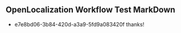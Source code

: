 ## OpenLocalization Workflow Test MarkDown
* e7e8bd06-3b84-420d-a3a9-5fd9a083420f thanks!

<!--HONumber=Aug16_HO3-->


